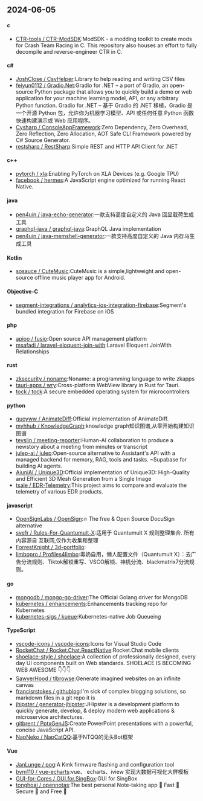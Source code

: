 ## 2024-06-05
#### c
* [CTR-tools / CTR-ModSDK](https://github.com/CTR-tools/CTR-ModSDK):ModSDK - a modding toolkit to create mods for Crash Team Racing in C. This repository also houses an effort to fully decompile and reverse-engineer CTR in C.
#### c#
* [JoshClose / CsvHelper](https://github.com/JoshClose/CsvHelper):Library to help reading and writing CSV files
* [feiyun0112 / Gradio.Net](https://github.com/feiyun0112/Gradio.Net):Gradio for .NET – a port of Gradio, an open-source Python package that allows you to quickly build a demo or web application for your machine learning model, API, or any arbitrary Python function. Gradio for .NET – 基于 Gradio 的 .NET 移植，Gradio 是一个开源 Python 包，允许你为机器学习模型、API 或任何任意 Python 函数快速构建演示或 Web 应用程序。
* [Cysharp / ConsoleAppFramework](https://github.com/Cysharp/ConsoleAppFramework):Zero Dependency, Zero Overhead, Zero Reflection, Zero Allocation, AOT Safe CLI Framework powered by C# Source Generator.
* [restsharp / RestSharp](https://github.com/restsharp/RestSharp):Simple REST and HTTP API Client for .NET
#### c++
* [pytorch / xla](https://github.com/pytorch/xla):Enabling PyTorch on XLA Devices (e.g. Google TPU)
* [facebook / hermes](https://github.com/facebook/hermes):A JavaScript engine optimized for running React Native.
#### java
* [pen4uin / java-echo-generator](https://github.com/pen4uin/java-echo-generator):一款支持高度自定义的 Java 回显载荷生成工具
* [graphql-java / graphql-java](https://github.com/graphql-java/graphql-java):GraphQL Java implementation
* [pen4uin / java-memshell-generator](https://github.com/pen4uin/java-memshell-generator):一款支持高度自定义的 Java 内存马生成工具
#### Kotlin
* [sosauce / CuteMusic](https://github.com/sosauce/CuteMusic):CuteMusic is a simple,lightweight and open-source offline music player app for Android.
#### Objective-C
* [segment-integrations / analytics-ios-integration-firebase](https://github.com/segment-integrations/analytics-ios-integration-firebase):Segment's bundled integration for Firebase on iOS
#### php
* [apioo / fusio](https://github.com/apioo/fusio):Open source API management platform
* [msafadi / laravel-eloquent-join-with](https://github.com/msafadi/laravel-eloquent-join-with):Laravel Eloquent JoinWith Relationships
#### rust
* [zksecurity / noname](https://github.com/zksecurity/noname):Noname: a programming language to write zkapps
* [tauri-apps / wry](https://github.com/tauri-apps/wry):Cross-platform WebView library in Rust for Tauri.
* [tock / tock](https://github.com/tock/tock):A secure embedded operating system for microcontrollers
#### python
* [guoyww / AnimateDiff](https://github.com/guoyww/AnimateDiff):Official implementation of AnimateDiff.
* [myhhub / KnowledgeGraph](https://github.com/myhhub/KnowledgeGraph):knowledge graph知识图谱,从零开始构建知识图谱
* [tevslin / meeting-reporter](https://github.com/tevslin/meeting-reporter):Human-AI collaboration to produce a newstory about a meeting from minutes or transcript
* [julep-ai / julep](https://github.com/julep-ai/julep):Open-source alternative to Assistant's API with a managed backend for memory, RAG, tools and tasks. ~Supabase for building AI agents.
* [AiuniAI / Unique3D](https://github.com/AiuniAI/Unique3D):Official implementation of Unique3D: High-Quality and Efficient 3D Mesh Generation from a Single Image
* [tsale / EDR-Telemetry](https://github.com/tsale/EDR-Telemetry):This project aims to compare and evaluate the telemetry of various EDR products.
#### javascript
* [OpenSignLabs / OpenSign](https://github.com/OpenSignLabs/OpenSign):🔥 The free & Open Source DocuSign alternative
* [sve1r / Rules-For-Quantumult-X](https://github.com/sve1r/Rules-For-Quantumult-X):适用于 Quantumult X 规则整理集合. 所有内容源自 互联网,仅作为收集和整理
* [ForrestKnight / 3d-portfolio](https://github.com/ForrestKnight/3d-portfolio):
* [limbopro / Profiles4limbo](https://github.com/limbopro/Profiles4limbo):毒奶自用，懒人配置文件（Quantumult X）：去广告分流规则、Tiktok解锁重写、VSCO解锁、神机分流、blackmatrix7分流规则。
#### go
* [mongodb / mongo-go-driver](https://github.com/mongodb/mongo-go-driver):The Official Golang driver for MongoDB
* [kubernetes / enhancements](https://github.com/kubernetes/enhancements):Enhancements tracking repo for Kubernetes
* [kubernetes-sigs / kueue](https://github.com/kubernetes-sigs/kueue):Kubernetes-native Job Queueing
#### TypeScript
* [vscode-icons / vscode-icons](https://github.com/vscode-icons/vscode-icons):Icons for Visual Studio Code
* [RocketChat / Rocket.Chat.ReactNative](https://github.com/RocketChat/Rocket.Chat.ReactNative):Rocket.Chat mobile clients
* [shoelace-style / shoelace](https://github.com/shoelace-style/shoelace):A collection of professionally designed, every day UI components built on Web standards. SHOELACE IS BECOMING WEB AWESOME 👇👇👇
* [SawyerHood / tlbrowse](https://github.com/SawyerHood/tlbrowse):Generate imagined websites on an infinite canvas
* [francisrstokes / githublog](https://github.com/francisrstokes/githublog):I'm sick of complex blogging solutions, so markdown files in a git repo it is
* [jhipster / generator-jhipster](https://github.com/jhipster/generator-jhipster):JHipster is a development platform to quickly generate, develop, & deploy modern web applications & microservice architectures.
* [gitbrent / PptxGenJS](https://github.com/gitbrent/PptxGenJS):Create PowerPoint presentations with a powerful, concise JavaScript API.
* [NapNeko / NapCatQQ](https://github.com/NapNeko/NapCatQQ):基于NTQQ的无头Bot框架
#### Vue
* [JanLunge / pog](https://github.com/JanLunge/pog):A Kmk firmware flashing and configuration tool
* [bym110 / vue-echarts](https://github.com/bym110/vue-echarts):vue、 echarts、iview 实现大数据可视化大屏模板
* [GUI-for-Cores / GUI.for.SingBox](https://github.com/GUI-for-Cores/GUI.for.SingBox):GUI for SingBox
* [tonghoai / opennotas](https://github.com/tonghoai/opennotas):The best personal Note-taking app 📙 Fast 🚀 Secure 🔐 and Free 💯
